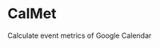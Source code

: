 CalMet
================================================================================

Calculate event metrics of Google Calendar
